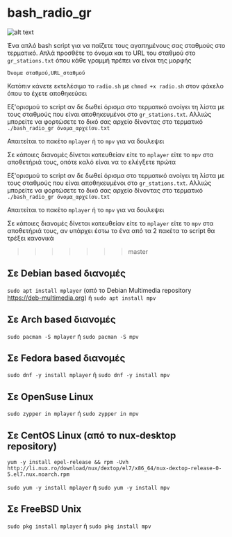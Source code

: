 # bash_radio_gr

![alt text](https://i.imgur.com/18Bp9pcl.png)

Ένα απλό bash script για να παίζετε τους αγαπημένους σας σταθμούς στο τερματικό. Απλά προσθέτε το όνομα και το URL του σταθμού στο ```gr_stations.txt``` όπου κάθε γραμμή πρέπει να είναι της μορφής 

```Όνομα σταθμού,URL_σταθμού```

Κατόπιν κάνετε εκτελέσιμο το ```radio.sh``` με ```chmod +x radio.sh``` στον  φάκελο όπου το έχετε αποθηκεύσει

Εξ'ορισμού το script αν δε δωθεί όρισμα στο τερματικό ανοίγει τη λίστα με τους σταθμούς που είναι αποθηκευμένοι στο ```gr_stations.txt```. Αλλιώς μπορείτε να φορτώσετε το δικό σας αρχείο δίνοντας στο τερματικό 
```./bash_radio_gr όνομα_αρχείου.txt```

Απαιτείται το πακέτο ```mplayer``` ή το ```mpv``` για να δουλεψει

Σε κάποιες διανομές δίνεται κατευθείαν είτε το ```mplayer``` είτε το ```mpv``` στα αποθετήριά τους, οπότε καλό είναι να το ελέγξετε πρώτα

Εξ'ορισμού το script αν δε δωθεί όρισμα στο τερματικό ανοίγει τη λίστα με τους σταθμούς που είναι αποθηκευμένοι στο ```gr_stations.txt```. Αλλιώς μπορείτε να φορτώσετε το δικό σας αρχείο δίνοντας στο τερματικό 
```./bash_radio_gr όνομα_αρχείου.txt```

Απαιτείται το πακέτο ```mplayer``` ή το ```mpv``` για να δουλεψει

Σε κάποιες διανομές δίνεται κατευθείαν είτε το ```mplayer``` είτε το ```mpv``` στα αποθετήριά τους, αν υπάρχει έστω το ένα από τα 2 πακέτα το script θα τρέξει κανονικά
>>>>>>> master

## Σε Debian based διανομές
```sudo apt install mplayer``` (από το Debian Multimedia repository https://deb-multimedia.org) ή ```sudo apt install mpv```

## Σε Arch based διανομές
```sudo pacman -S mplayer``` ή ```sudo pacman -S mpv```

## Σε Fedora based διανομές
```sudo dnf -y install mplayer``` ή ```sudo dnf -y install mpv```

## Σε OpenSuse Linux
```sudo zypper in mplayer``` ή ```sudo zypper in mpv```

## Σε CentOS Linux (από το nux-desktop repository)
```yum -y install epel-release && rpm -Uvh http://li.nux.ro/download/nux/dextop/el7/x86_64/nux-dextop-release-0-5.el7.nux.noarch.rpm```

```sudo yum -y install mplayer``` ή ```sudo yum -y install mpv```

## Σε FreeBSD Unix
```sudo pkg install mplayer``` ή ```sudo pkg install mpv```
